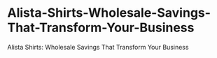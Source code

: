 # Alista-Shirts-Wholesale-Savings-That-Transform-Your-Business
Alista Shirts: Wholesale Savings That Transform Your Business

